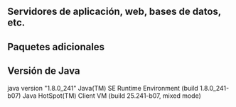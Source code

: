 ## Servidores de aplicación, web, bases de datos, etc.
## Paquetes adicionales
## Versión de Java
java version "1.8.0_241"
Java(TM) SE Runtime Environment (build 1.8.0_241-b07)
Java HotSpot(TM) Client VM (build 25.241-b07, mixed mode)
